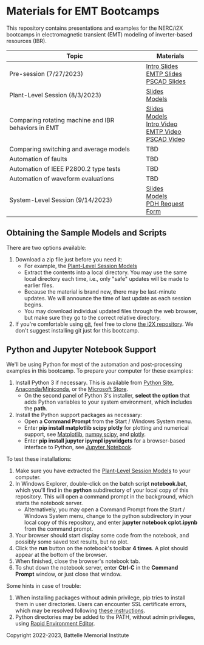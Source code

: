 # Materials for EMT Bootcamps 

This repository contains presentations and examples for the NERC/i2X
bootcamps in electromagnetic transient (EMT) modeling of inverter-based
resources (IBR).

| Topic | Materials |
| ----- | ----------|
| Pre-session (7/27/2023) | [Intro Slides](EMT_Bootcamp_July_27.pdf)<br>[EMTP Slides](EMTP/EMTP_training_session_1.pdf)<br>[PSCAD Slides](PSCAD/EMT-largescale-simulations.pdf) |
| Plant-Level Session (8/3/2023) | [Slides](EMT_Bootcamp_Aug_3.pdf)<br>[Models](Plant-Level.zip) |
| Comparing rotating machine and IBR behaviors in EMT | [Slides](MachineIBR.pdf)<br>[Models](MachineIBR.zip)<br>[Intro Video](https://youtu.be/xEy14ngf5S8)<br>[EMTP Video](https://youtu.be/hL52Ou9pnms)<br>[PSCAD Video](https://youtu.be/_fqEFi1c2RE) |
| Comparing switching and average models | TBD |
| Automation of faults | TBD |
| Automation of IEEE P2800.2 type tests | TBD |
| Automation of waveform evaluations | TBD |
| System-Level Session (9/14/2023) | [Slides](EMT_Bootcamp_Sep_14.pdf)<br>[Models](System-Level.zip)<br>[PDH Request Form](PDH_Hours.xlsx) |

## Obtaining the Sample Models and Scripts

There are two options available:

1. Download a zip file just before you need it:
   - For example, the [Plant-Level Session Models](Plant-Level.zip)
   - Extract the contents into a local directory. You may use the same local directory each time, i.e., only "safe" updates will be made to earlier files.
   - Because the material is brand new, there may be last-minute updates. We will announce the time of last update as each session begins.
   - You may download individual updated files through the web browser, but make sure they go to the correct relative directory.
2. If you're comfortable using [git](https://git-scm.com/download/win), feel free to clone [the i2X repository](https://github.com/pnnl/i2x/tree/develop). We don't suggest installing git just for this bootcamp.

## Python and Jupyter Notebook Support

We'll be using Python for most of the automation and post-processing
examples in this bootcamp. To prepare your computer for these examples:

1. Install Python 3 if necessary. This is available from [Python Site](https://python.org), 
   [Anaconda/Miniconda](https://www.anaconda.com/), or the 
   [Microsoft Store](https://apps.microsoft.com/store/detail/python-310/9PJPW5LDXLZ5).
   - On the second panel of Python 3's installer, **select the option** that adds Python variables to your system environment, which includes the **path**.
2. Install the Python support packages as necessary:
   - Open a **Command Prompt** from the Start / Windows System menu.
   - Enter **pip install matplotlib scipy plotly** for plotting and numerical support, see [Matplotlib](https://matplotlib.org/), [numpy](https://numpy.org/doc/stable/user/index.html),[scipy](https://scipy.org/), and [plotly](https://plotly.com/python/getting-started/).
   - Enter **pip install jupyter ipympl ipywidgets** for a browser-based interface to Python, see [Jupyter Notebook](https://jupyter.org).

To test these installations:

1. Make sure you have extracted the [Plant-Level Session Models](Plant-Level.zip) to your computer.
2. In Windows Explorer, double-click on the batch script **notebook.bat**, which you'll find in the **python** subdirectory of your local copy of this repository. This will open a command prompt in the background, which starts the notebook server.
   - Alternatively, you may open a Command Prompt from the Start / Windows System menu, change to the python subdirectory in your local copy of this repository, and enter **jupyter notebook cplot.ipynb** from the command prompt.
3. Your browser should start display some code from the notebook, and possibly some saved text results, but no plot.
4. Click the **run** button on the notebook's toolbar **4 times**.  A plot should appear at the bottom of the browser.
5. When finished, close the browser's notebook tab.
6. To shut down the notebook server, enter **Ctrl-C** in the **Command Prompt** window, or just close that window.

Some hints in case of trouble:

1. When installing packages without admin privilege, pip tries to install them in user directories. Users can encounter SSL certificate errors, which may be resolved following [these instructions](https://jhooq.com/pip-install-connection-error/).
2. Python directories may be added to the PATH, without admin privileges, using [Rapid Environment Editor](https://www.rapidee.com/en/about).

Copyright 2022-2023, Battelle Memorial Institute

